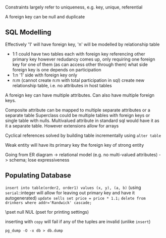 <!-- SPDX-License-Identifier: zlib-acknowledgement -->
Constraints largely refer to uniqueness, e.g. key, unique, referential

A foreign key can be null and duplicate

## SQL Modelling
Effectively '1' will have foreign key, 'n' will be modelled by relationship table
* 1:1 
  could have two tables each with foreign key referencing other primary key
  however redudancy comes up, only requiring one foreign key for one of them (as can access other through them)
  what side foreign key is one depends on participation
* 1:n
  '1' side with foreign key only
* n:m (cannot create n:m with total participation in sql)
  create new relationship table, i.e. no attributes in host tables

A foreign key can have multiple attributes.
Can also have multiple foreign keys.

Composite attribute can be mapped to multiple separate attributes or a separate table
Superclass  could be multiple tables with foreign keys or single table with nulls.
Multivalued attribute in standard sql would have it as it a separate table. However extensions allow for arrays

Cyclical references solved by building table incrementally using `alter table`

Weak entity will have its primary key the foreign key of strong entity

Going from ER diagram -> relational model (e.g. no multi-valued attributes) -> schema; lose expressiveness

## Populating Database
`insert into table(order2, order1) values (x, y), (a, b)`
(using `serial`::integer will allow for leaving out primary key and have it autogenerated)
`update sells set price = price * 1.1;`
`delete from drinkers where addr='Randwick' cascade;`

\pset null NUL (pset for printing settings)

inserting with `copy` will fail if any of the tuples are invalid (unlike `insert`)

`pg_dump -O -x db > db.dump`

